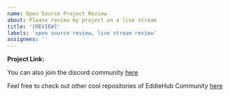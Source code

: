 ```yaml
---
name: Open Source Project Review
about: Please review my project on a live stream
title: '[REVIEW]'
labels: 'open source review, live stream review'
assignees: ''
---
```


**Project Link:**
<!-- your project repository link goes here. -->

You can also join the discord community [here](https://discord.com/invite/jZQs6Wu)

Feel free to check out other cool repositories of EddieHub Community [here](https://github.com/EddieHubCommunity)

